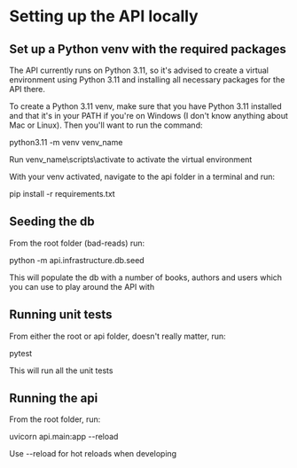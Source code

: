# Setting up the API locally

## Set up a Python venv with the required packages

The API currently runs on Python 3.11, so it's advised to create a virtual environment using Python 3.11 and installing all necessary packages for the API there. 

To create a Python 3.11 venv, make sure that you have Python 3.11 installed and that it's in your PATH if you're on Windows (I don't know anything about Mac or Linux). Then you'll want to run the command:

python3.11 -m venv venv_name

Run venv_name\scripts\activate to activate the virtual environment

With your venv activated, navigate to the api folder in a terminal and run: 

pip install -r requirements.txt

## Seeding the db 

From the root folder (bad-reads) run: 

python -m api.infrastructure.db.seed

This will populate the db with a number of books, authors and users which you can use to play around the API with

## Running unit tests 

From either the root or api folder, doesn't really matter, run:

pytest 

This will run all the unit tests 

## Running the api 

From the root folder, run: 

uvicorn api.main:app --reload

Use --reload for hot reloads when developing